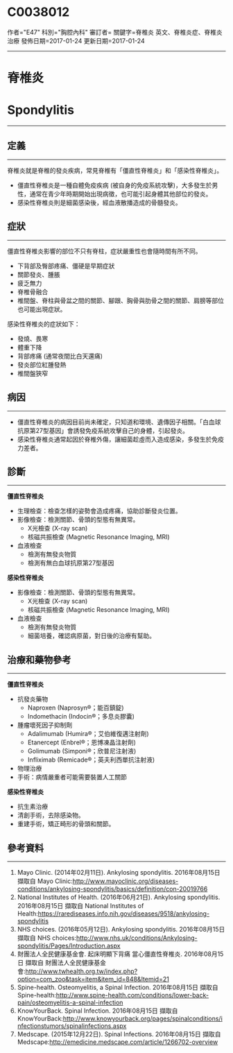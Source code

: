 # C0038012
作者="E47"
科別="胸腔內科"
審訂者=
關鍵字=脊椎炎 英文、脊椎炎症、脊椎炎 治療
發佈日期=2017-01-24
更新日期=2017-01-24

----------
# 脊椎炎
# Spondylitis
----------
## 定義
----------

脊椎炎就是脊椎的發炎疾病，常見脊椎有「僵直性脊椎炎」和「感染性脊椎炎」。

- 僵直性脊椎炎是一種自體免疫疾病 (被自身的免疫系統攻擊)，大多發生於男性，通常在青少年時期開始出現病徵，也可能引起身體其他部位的發炎。
- 感染性脊椎炎則是細菌感染後，經血液散播造成的骨髓發炎。
## 症狀
----------

僵直性脊椎炎影響的部位不只有脊柱，症狀嚴重性也會隨時間有所不同。

- 下背部及臀部疼痛、僵硬是早期症狀
- 關節發炎、腫脹
- 疲乏無力
- 脊椎骨融合
- 椎間盤、脊柱與骨盆之間的關節、腳跟、胸骨與肋骨之間的關節、肩膀等部位也可能出現症狀。

感染性脊椎炎的症狀如下：

- 發燒、畏寒
- 體重下降
- 背部疼痛 (通常夜間比白天還痛)
- 發炎部位紅腫發熱
- 椎間盤狹窄
## 病因
----------
- 僵直性脊椎炎的病因目前尚未確定，只知道和環境、遺傳因子相關。「白血球抗原第27型基因」會誘發免疫系統攻擊自己的身體，引起發炎。
- 感染性脊椎炎通常起因於脊椎外傷，讓細菌趁虛而入造成感染，多發生於免疫力差者。
## 診斷
----------

**僵直性脊椎炎**

- 生理檢查：檢查怎樣的姿勢會造成疼痛，協助診斷發炎位置。
- 影像檢查：檢測關節、骨頭的型態有無異常。
  - X光檢查 (X-ray scan)
  - 核磁共振檢查 (Magnetic Resonance Imaging, MRI)
- 血液檢查
  - 檢測有無發炎物質
  - 檢測有無白血球抗原第27型基因

**感染性脊椎炎**

- 影像檢查：檢測關節、骨頭的型態有無異常。
  - X光檢查 (X-ray scan)
  - 核磁共振檢查 (Magnetic Resonance Imaging, MRI)
- 血液檢查
  - 檢測有無發炎物質
  - 細菌培養，確認病原菌，對日後的治療有幫助。
## 治療和藥物參考
----------

**僵直性脊椎炎**

- 抗發炎藥物
  - Naproxen (Naprosyn®；能百鎮錠)
  - Indomethacin (Indocin®；多息炎膠囊)
- 腫瘤壞死因子抑制劑
  - Adalimumab (Humira®；艾伯維復邁注射劑)
  - Etanercept (Enbrel®；恩博凍晶注射劑)
  - Golimumab (Simponi®；欣普尼注射液)
  - Infliximab (Remicade®；英夫利西單抗注射液)
- 物理治療
- 手術：病情嚴重者可能需要裝置人工關節

**感染性脊椎炎**

- 抗生素治療
- 清創手術，去除感染物。
- 重建手術，矯正畸形的骨頭和關節。
## 參考資料
----------
1. Mayo Clinic. (2014年02月11日). Ankylosing spondylitis. 2016年08月15日 擷取自 Mayo Clinic:http://www.mayoclinic.org/diseases-conditions/ankylosing-spondylitis/basics/definition/con-20019766 
2. National Institutes of Health. (2016年06月21日). Ankylosing spondylitis. 2016年08月15日 擷取自 National Institutes of Health:https://rarediseases.info.nih.gov/diseases/9518/ankylosing-spondylitis 
3. NHS choices. (2016年05月12日). Ankylosing spondylitis. 2016年08月15日 擷取自 NHS choices:http://www.nhs.uk/conditions/Ankylosing-spondylitis/Pages/Introduction.aspx 
4. 財團法人全民健康基金會. 起床明顯下背痛 當心僵直性脊椎炎. 2016年08月15日 擷取自 財團法人全民健康基金會:http://www.twhealth.org.tw/index.php?option=com_zoo&task=item&item_id=848&Itemid=21 
5. Spine-health. Osteomyelitis, a Spinal Infection. 2016年08月15日 擷取自 Spine-health:http://www.spine-health.com/conditions/lower-back-pain/osteomyelitis-a-spinal-infection 
6. KnowYourBack. Spinal Infection. 2016年08月15日 擷取自 KnowYourBack:http://www.knowyourback.org/pages/spinalconditions/infectionstumors/spinalinfections.aspx 
7. Medscape. (2015年12月22日). Spinal Infections. 2016年08月15日 擷取自 Medscape:http://emedicine.medscape.com/article/1266702-overview 


